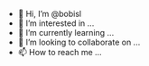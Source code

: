 - 👋 Hi, I’m @bobisl
- 👀 I’m interested in ...
- 🌱 I’m currently learning ...
- 💞️ I’m looking to collaborate on ...
- 📫 How to reach me ...

<!---
bobisl/bobisl is a ✨ special ✨ repository because its `README.md` (this file) appears on your GitHub profile.
You can click the Preview link to take a look at your changes.
--->
